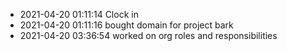 - 2021-04-20 01:11:14 Clock in
- 2021-04-20 01:11:16 bought domain for project bark
- 2021-04-20 03:36:54 worked on org roles and responsibilities
